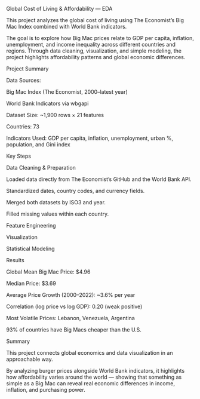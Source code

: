 Global Cost of Living & Affordability — EDA

This project analyzes the global cost of living using The Economist’s Big Mac Index combined with World Bank indicators.

The goal is to explore how Big Mac prices relate to GDP per capita, inflation, unemployment, and income inequality across different countries and regions. Through data cleaning, visualization, and simple modeling, the project highlights affordability patterns and global economic differences.

Project Summary

Data Sources:

Big Mac Index (The Economist, 2000–latest year)

World Bank Indicators via wbgapi

Dataset Size: ~1,900 rows × 21 features

Countries: 73

Indicators Used: GDP per capita, inflation, unemployment, urban %, population, and Gini index

Key Steps

Data Cleaning & Preparation

Loaded data directly from The Economist’s GitHub and the World Bank API.

Standardized dates, country codes, and currency fields.

Merged both datasets by ISO3 and year.

Filled missing values within each country.

Feature Engineering

Visualization

Statistical Modeling

Results

Global Mean Big Mac Price: $4.96

Median Price: $3.69

Average Price Growth (2000–2022): ~3.6% per year

Correlation (log price vs log GDP): 0.20 (weak positive)

Most Volatile Prices: Lebanon, Venezuela, Argentina

93% of countries have Big Macs cheaper than the U.S.

Summary

This project connects global economics and data visualization in an approachable way.

By analyzing burger prices alongside World Bank indicators, it highlights how affordability varies around the world — showing that something as simple as a Big Mac can reveal real economic differences in income, inflation, and purchasing power.
